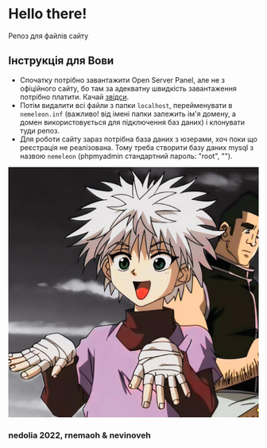 # Hello there!
Репоз для файлів сайту

## Інструкція для Вови

  - Спочатку потрібно завантажити Open Server Panel, але не з офіційного сайту, бо там за адекватну швидкість завантаження потрібно платити. Качай [звідси](https://soft.mydiv.net/win/download-OpenServer.html).
  - Потім видалити всі файли з папки `localhost`, перейменувати в `nemeleon.inf` (важливо! від імені папки залежить ім'я домену, а домен використовується для підключення баз даних) і клонувати туди репоз.
  - Для роботи сайту зараз потрібна база даних з юзерами, хоч поки що реєстрація не реалізована. Тому треба створити базу даних mysql з назвою `nemeleon` (phpmyadmin стандартний пароль: "root", "").

![gonchik](css/index.jpg)
### nedolia 2022, rnemaoh & nevinoveh

